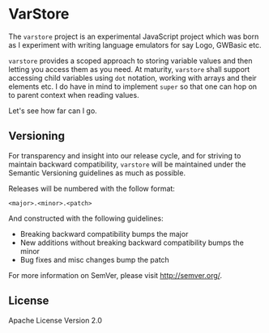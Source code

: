 # VarStore

The `varstore` project is an experimental JavaScript project
which was born as I experiment with writing language emulators
for say Logo, GWBasic etc.

`varstore` provides a scoped approach to storing variable values
and then letting you access them as you need. At maturity, `varstore`
shall support accessing child variables using `dot` notation,
working with arrays and their elements etc. I do have in mind to
implement `super` so that one can hop on to parent context when
reading values.

Let's see how far can I go.

## Versioning

For transparency and insight into our release cycle, and for striving 
to maintain backward compatibility, `varstore` will be maintained under
the Semantic Versioning guidelines as much as possible.

Releases will be numbered with the follow format:

`<major>.<minor>.<patch>`

And constructed with the following guidelines:

* Breaking backward compatibility bumps the major
* New additions without breaking backward compatibility bumps the minor
* Bug fixes and misc changes bump the patch

For more information on SemVer, please visit http://semver.org/.

## License

Apache License Version 2.0
